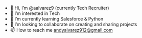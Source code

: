 - 👋 Hi, I’m @aalvarez9 (currently Tech Recruiter)
- 👀 I’m interested in Tech
- 🌱 I’m currently learning Salesforce & Python
- 💞️ I’m looking to collaborate on creating and sharing projects
- 📫 How to reach me andyalvarez912@gmail.com

<!---
aalvarez9/aalvarez9 is a ✨ special ✨ repository because its `README.md` (this file) appears on your GitHub profile.
You can click the Preview link to take a look at your changes.
--->
